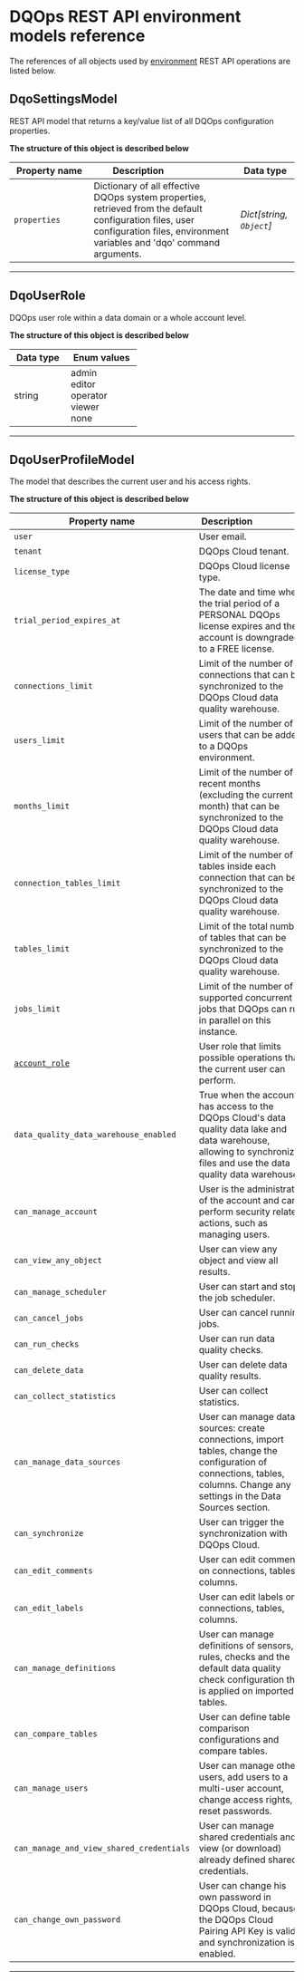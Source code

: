# DQOps REST API environment models reference
The references of all objects used by [environment](../operations/environment.md) REST API operations are listed below.


## DqoSettingsModel
REST API model that returns a key/value list of all DQOps configuration properties.


**The structure of this object is described below**


|&nbsp;Property&nbsp;name&nbsp;|&nbsp;Description&nbsp;&nbsp;&nbsp;&nbsp;&nbsp;&nbsp;&nbsp;&nbsp;&nbsp;&nbsp;&nbsp;&nbsp;&nbsp;&nbsp;&nbsp;&nbsp;&nbsp;&nbsp;&nbsp;&nbsp;&nbsp;|&nbsp;Data&nbsp;type&nbsp;|
|---------------|---------------------------------|-----------|
|<span class="no-wrap-code">`properties`</span>|Dictionary of all effective DQOps system properties, retrieved from the default configuration files, user configuration files, environment variables and 'dqo' command arguments.|*Dict[string, `Object`]*|


___

## DqoUserRole
DQOps user role within a data domain or a whole account level.


**The structure of this object is described below**


|&nbsp;Data&nbsp;type&nbsp;|&nbsp;Enum&nbsp;values&nbsp;|
|-----------|-------------|
|string|admin<br/>editor<br/>operator<br/>viewer<br/>none<br/>|

___

## DqoUserProfileModel
The model that describes the current user and his access rights.


**The structure of this object is described below**


|&nbsp;Property&nbsp;name&nbsp;|&nbsp;Description&nbsp;&nbsp;&nbsp;&nbsp;&nbsp;&nbsp;&nbsp;&nbsp;&nbsp;&nbsp;&nbsp;&nbsp;&nbsp;&nbsp;&nbsp;&nbsp;&nbsp;&nbsp;&nbsp;&nbsp;&nbsp;|&nbsp;Data&nbsp;type&nbsp;|
|---------------|---------------------------------|-----------|
|<span class="no-wrap-code">`user`</span>|User email.|*string*|
|<span class="no-wrap-code">`tenant`</span>|DQOps Cloud tenant.|*string*|
|<span class="no-wrap-code">`license_type`</span>|DQOps Cloud license type.|*string*|
|<span class="no-wrap-code">`trial_period_expires_at`</span>|The date and time when the trial period of a PERSONAL DQOps license expires and the account is downgraded to a FREE license.|*string*|
|<span class="no-wrap-code">`connections_limit`</span>|Limit of the number of connections that can be synchronized to the DQOps Cloud data quality warehouse.|*integer*|
|<span class="no-wrap-code">`users_limit`</span>|Limit of the number of users that can be added to a DQOps environment.|*integer*|
|<span class="no-wrap-code">`months_limit`</span>|Limit of the number of recent months (excluding the current month) that can be synchronized to the DQOps Cloud data quality warehouse.|*integer*|
|<span class="no-wrap-code">`connection_tables_limit`</span>|Limit of the number of tables inside each connection that can be synchronized to the DQOps Cloud data quality warehouse.|*integer*|
|<span class="no-wrap-code">`tables_limit`</span>|Limit of the total number of tables that can be synchronized to the DQOps Cloud data quality warehouse.|*integer*|
|<span class="no-wrap-code">`jobs_limit`</span>|Limit of the number of supported concurrent jobs that DQOps can run in parallel on this instance.|*integer*|
|<span class="no-wrap-code">[`account_role`](#dqouserrole)</span>|User role that limits possible operations that the current user can perform.|*[DqoUserRole](#dqouserrole)*|
|<span class="no-wrap-code">`data_quality_data_warehouse_enabled`</span>|True when the account has access to the DQOps Cloud's data quality data lake and data warehouse, allowing to synchronize files and use the data quality data warehouse.|*boolean*|
|<span class="no-wrap-code">`can_manage_account`</span>|User is the administrator of the account and can perform security related actions, such as managing users.|*boolean*|
|<span class="no-wrap-code">`can_view_any_object`</span>|User can view any object and view all results.|*boolean*|
|<span class="no-wrap-code">`can_manage_scheduler`</span>|User can start and stop the job scheduler.|*boolean*|
|<span class="no-wrap-code">`can_cancel_jobs`</span>|User can cancel running jobs.|*boolean*|
|<span class="no-wrap-code">`can_run_checks`</span>|User can run data quality checks.|*boolean*|
|<span class="no-wrap-code">`can_delete_data`</span>|User can delete data quality results.|*boolean*|
|<span class="no-wrap-code">`can_collect_statistics`</span>|User can collect statistics.|*boolean*|
|<span class="no-wrap-code">`can_manage_data_sources`</span>|User can manage data sources: create connections, import tables, change the configuration of connections, tables, columns. Change any settings in the Data Sources section.|*boolean*|
|<span class="no-wrap-code">`can_synchronize`</span>|User can trigger the synchronization with DQOps Cloud.|*boolean*|
|<span class="no-wrap-code">`can_edit_comments`</span>|User can edit comments on connections, tables, columns.|*boolean*|
|<span class="no-wrap-code">`can_edit_labels`</span>|User can edit labels on connections, tables, columns.|*boolean*|
|<span class="no-wrap-code">`can_manage_definitions`</span>|User can manage definitions of sensors, rules, checks and the default data quality check configuration that is applied on imported tables.|*boolean*|
|<span class="no-wrap-code">`can_compare_tables`</span>|User can define table comparison configurations and compare tables.|*boolean*|
|<span class="no-wrap-code">`can_manage_users`</span>|User can manage other users, add users to a multi-user account, change access rights, reset passwords.|*boolean*|
|<span class="no-wrap-code">`can_manage_and_view_shared_credentials`</span>|User can manage shared credentials and view (or download) already defined shared credentials.|*boolean*|
|<span class="no-wrap-code">`can_change_own_password`</span>|User can change his own password in DQOps Cloud, because the DQOps Cloud Pairing API Key is valid and synchronization is enabled.|*boolean*|


___

